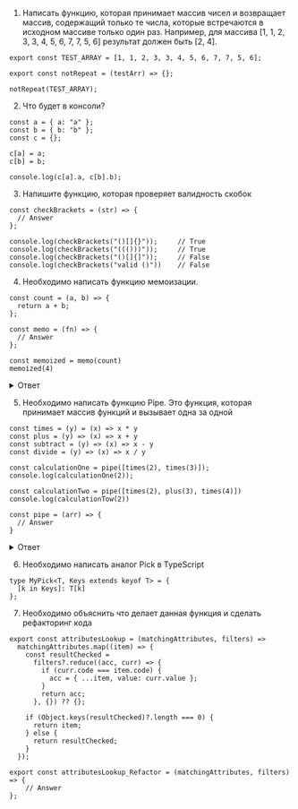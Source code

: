 1. Написать функцию, которая принимает массив чисел и возвращает массив, содержащий только те числа, которые встречаются в исходном массиве только один раз. Например, для массива [1, 1, 2, 3, 3, 4, 5, 6, 7, 7, 5, 6] результат должен быть [2, 4].

```
export const TEST_ARRAY = [1, 1, 2, 3, 3, 4, 5, 6, 7, 7, 5, 6];

export const notRepeat = (testArr) => {};

notRepeat(TEST_ARRAY);
```

2. Что будет в консоли?

```
const a = { a: "a" };
const b = { b: "b" };
const c = {};

c[a] = a;
c[b] = b;

console.log(c[a].a, c[b].b); 
```

3. Напишите функцию, которая проверяет валидность скобок

```
const checkBrackets = (str) => {
  // Answer
};

console.log(checkBrackets("()[]{}"));     // True
console.log(checkBrackets("((()))"));     // True
console.log(checkBrackets("()[]{]"));     // False
console.log(checkBrackets("valid ()"))    // False
```

4. Необходимо написать функцию мемоизации. 

```
const count = (a, b) => {
  return a + b;
};

const memo = (fn) => {
  // Answer
};

const memoized = memo(count)
memoized(4)
```

<details>
<summary> Ответ </summary>

```
const memo = (fn) => {
  const cache = new Map();

  return (...args) => {
    const strArgs = JSON.stringify(args);

    if (cache.has(strArgs)) {
      console.log("c4che");
      return cache.get(strArgs);
    }

    const res = fn(...args);
    cache.set(strArgs, res);
    return res;
  };
};
```

</details>

5. Необходимо написать функцию Pipe. Это функция, которая принимает массив функций и вызывает одна за одной

```
const times = (y) = (x) => x * y
const plus = (y) => (x) => x + y
const subtract = (y) => (x) => x - y
const divide = (y) => (x) => x / y

const calculationOne = pipe([times(2), times(3)]);
console.log(calculationOne(2));

const calculationTwo = pipe([times(2), plus(3), times(4)])
console.log(calculationTow(2))

const pipe = (arr) => {
  // Answer
}
```

<details>
<summary>Ответ</summary>
const pipe = (functions) => (input) => functions.reduce((chain, func) => func(chain), input);
</details>

6. Необходимо написать аналог Pick в TypeScript

```
type MyPick<T, Keys extends keyof T> = {
  [k in Keys]: T[k] 
};
```

7.  Необходимо объяснить что делает данная функция и сделать рефакторинг кода
```
export const attributesLookup = (matchingAttributes, filters) =>
  matchingAttributes.map((item) => {
    const resultChecked =
      filters?.reduce((acc, curr) => {
        if (curr.code === item.code) {
          acc = { ...item, value: curr.value };
        }
        return acc;
      }, {}) ?? {};

    if (Object.keys(resultChecked)?.length === 0) {
      return item;
    } else {
      return resultChecked;
    }
  });

```
```
export const attributesLookup_Refactor = (matchingAttributes, filters) => {
    // Answer
};
```
